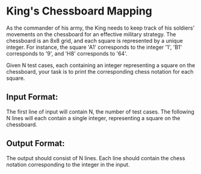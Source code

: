 # King's Chessboard Mapping

As the commander of his army, the King needs to keep track of his soldiers' movements on the chessboard for an effective military strategy. The chessboard is an 8x8 grid, and each square is represented by a unique integer. For instance, the square 'A1' corresponds to the integer '1', 'B1' corresponds to '9', and 'H8' corresponds to '64'.

Given N test cases, each containing an integer representing a square on the chessboard, your task is to print the corresponding chess notation for each square.

## Input Format:

The first line of input will contain N, the number of test cases. The following N lines will each contain a single integer, representing a square on the chessboard.

## Output Format:

The output should consist of N lines. Each line should contain the chess notation corresponding to the integer in the input.
